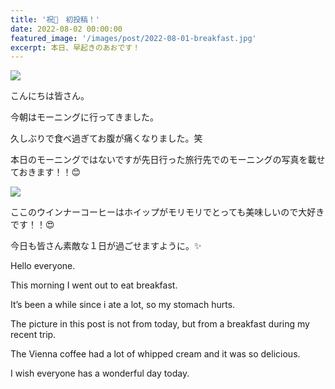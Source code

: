 ```yaml
---
title: '祝🎉　初投稿！'
date: 2022-08-02 00:00:00
featured_image: '/images/post/2022-08-01-breakfast.jpg'
excerpt: 本日、早起きのあおです！
---
```


![](https://yutarochan.github.io/yurumina/images/post/2022-08-01-breakfast.jpg)

こんにちは皆さん。

今朝はモーニングに行ってきました。

久しぶりで食べ過ぎてお腹が痛くなりました。笑

本日のモーニングではないですが先日行った旅行先でのモーニングの写真を載せておきます！！😊

![](https://yutarochan.github.io/yurumina/images/post/2022-08-01-coffee.jpg)

ここのウインナーコーヒーはホイップがモリモリでとっても美味しいので大好きです！！😍

今日も皆さん素敵な１日が過ごせますように。✨


Hello everyone.

This morning I went out to eat breakfast.

It’s been a while since i ate a lot, so my stomach hurts.

The picture in this post is not from today, but from a breakfast during my recent trip.

The Vienna coffee had a lot of whipped cream and it was so delicious.

I wish everyone has a wonderful day today.



